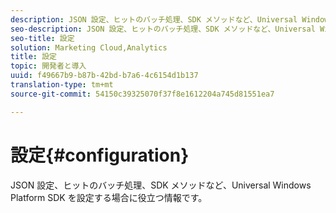 ```yaml
---
description: JSON 設定、ヒットのバッチ処理、SDK メソッドなど、Universal Windows Platform SDK を設定する場合に役立つ情報です。
seo-description: JSON 設定、ヒットのバッチ処理、SDK メソッドなど、Universal Windows Platform SDK を設定する場合に役立つ情報です。
seo-title: 設定
solution: Marketing Cloud,Analytics
title: 設定
topic: 開発者と導入
uuid: f49667b9-b87b-42bd-b7a6-4c6154d1b137
translation-type: tm+mt
source-git-commit: 54150c39325070f37f8e1612204a745d81551ea7

---
```



# 設定{#configuration}

JSON 設定、ヒットのバッチ処理、SDK メソッドなど、Universal Windows Platform SDK を設定する場合に役立つ情報です。
